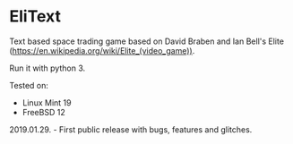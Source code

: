 # EliText


Text based space trading game based on David Braben and Ian Bell's Elite (https://en.wikipedia.org/wiki/Elite_(video_game)).

Run it with python 3.

Tested on:
* Linux Mint 19
* FreeBSD 12

2019.01.29. - First public release with bugs, features and glitches.


